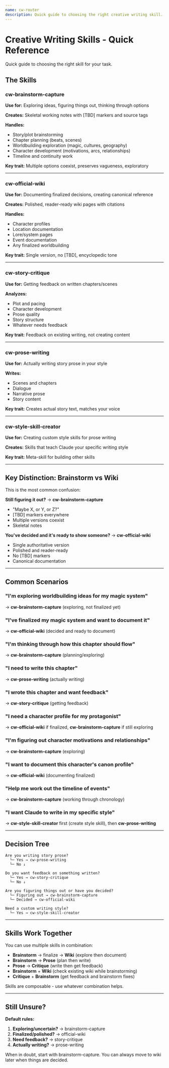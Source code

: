 ```yaml
---
name: cw-router
description: Quick guide to choosing the right creative writing skill. Use when you need help deciding which creative writing skill to use for a specific task - brainstorming vs documentation, critique vs writing, etc.
---
```


# Creative Writing Skills - Quick Reference

Quick guide to choosing the right skill for your task.

## The Skills

### cw-brainstorm-capture
**Use for:** Exploring ideas, figuring things out, thinking through options

**Creates:** Skeletal working notes with [TBD] markers and source tags

**Handles:**
- Story/plot brainstorming
- Chapter planning (beats, scenes)
- Worldbuilding exploration (magic, cultures, geography)
- Character development (motivations, arcs, relationships)
- Timeline and continuity work

**Key trait:** Multiple options coexist, preserves vagueness, exploratory

---

### cw-official-wiki
**Use for:** Documenting finalized decisions, creating canonical reference

**Creates:** Polished, reader-ready wiki pages with citations

**Handles:**
- Character profiles
- Location documentation  
- Lore/system pages
- Event documentation
- Any finalized worldbuilding

**Key trait:** Single version, no [TBD], encyclopedic tone

---

### cw-story-critique
**Use for:** Getting feedback on written chapters/scenes

**Analyzes:**
- Plot and pacing
- Character development
- Prose quality
- Story structure
- Whatever needs feedback

**Key trait:** Feedback on existing writing, not creating content

---

### cw-prose-writing
**Use for:** Actually writing story prose in your style

**Writes:**
- Scenes and chapters
- Dialogue
- Narrative prose
- Story content

**Key trait:** Creates actual story text, matches your voice

---

### cw-style-skill-creator
**Use for:** Creating custom style skills for prose writing

**Creates:** Skills that teach Claude your specific writing style

**Key trait:** Meta-skill for building other skills

---

## Key Distinction: Brainstorm vs Wiki

This is the most common confusion:

**Still figuring it out?** → **cw-brainstorm-capture**
- "Maybe X, or Y, or Z?"
- [TBD] markers everywhere
- Multiple versions coexist
- Skeletal notes

**You've decided and it's ready to show someone?** → **cw-official-wiki**  
- Single authoritative version
- Polished and reader-ready
- No [TBD] markers
- Canonical documentation

---

## Common Scenarios

### "I'm exploring worldbuilding ideas for my magic system"
→ **cw-brainstorm-capture** (exploring, not finalized yet)

### "I've finalized my magic system and want to document it"
→ **cw-official-wiki** (decided and ready to document)

### "I'm thinking through how this chapter should flow"
→ **cw-brainstorm-capture** (planning/exploring)

### "I need to write this chapter"
→ **cw-prose-writing** (actually writing)

### "I wrote this chapter and want feedback"
→ **cw-story-critique** (getting feedback)

### "I need a character profile for my protagonist"
→ **cw-official-wiki** if finalized, **cw-brainstorm-capture** if still exploring

### "I'm figuring out character motivations and relationships"
→ **cw-brainstorm-capture** (exploring)

### "I want to document this character's canon profile"
→ **cw-official-wiki** (documenting finalized)

### "Help me work out the timeline of events"
→ **cw-brainstorm-capture** (working through chronology)

### "I want Claude to write in my specific style"
→ **cw-style-skill-creator** first (create style skill), then **cw-prose-writing**

---

## Decision Tree

```
Are you writing story prose?
  └─ Yes → cw-prose-writing
  └─ No ↓

Do you want feedback on something written?
  └─ Yes → cw-story-critique
  └─ No ↓

Are you figuring things out or have you decided?
  └─ Figuring out → cw-brainstorm-capture
  └─ Decided → cw-official-wiki

Need a custom writing style?
  └─ Yes → cw-style-skill-creator
```

---

## Skills Work Together

You can use multiple skills in combination:

- **Brainstorm** → finalize → **Wiki** (explore then document)
- **Brainstorm** → **Prose** (plan then write)
- **Prose** → **Critique** (write then get feedback)
- **Brainstorm** + **Wiki** (check existing wiki while brainstorming)
- **Critique** + **Brainstorm** (get feedback and brainstorm fixes)

Skills are composable - use whatever combination helps.

---

## Still Unsure?

**Default rules:**

1. **Exploring/uncertain?** → brainstorm-capture
2. **Finalized/polished?** → official-wiki  
3. **Need feedback?** → story-critique
4. **Actually writing?** → prose-writing

When in doubt, start with brainstorm-capture. You can always move to wiki later when things are decided.
